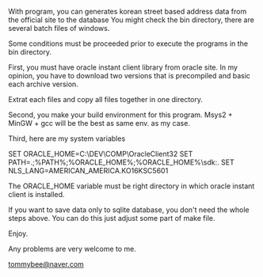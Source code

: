 With program, you can generates korean street based address data from the official site to the database
You might check the bin directory, there are several batch files of windows.

Some conditions must be proceeded prior to execute the programs in the bin directory.

First, you must have oracle instant client library from oracle site.
In my opinion, you have to download two versions that is precompiled and basic each archive version.

Extrat each files and copy all files together in one directory.

Second, you make your build environment for this program.
Msys2 + MinGW + gcc will be the best as same env. as my case.

Third, here are my system variables

SET ORACLE_HOME=C:\DEV\COMP\OracleClient32
SET PATH=.;%PATH%;%ORACLE_HOME%;%ORACLE_HOME%\sdk:.
SET NLS_LANG=AMERICAN_AMERICA.KO16KSC5601

The ORACLE_HOME variable must be right directory in which oracle instant client is installed.

If you want to save data only to sqlite database, you don't need the whole steps above.
You can do this just adjust some part of make file.

Enjoy.

Any problems are very welcome to me.

tommybee@naver.com

